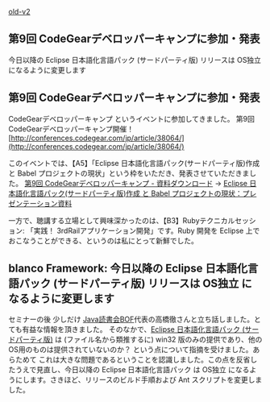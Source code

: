 [old-v2](ig080613-orig.html)

## 第9回 CodeGearデベロッパーキャンプに参加・発表

今日以降の Eclipse 日本語化言語パック (サードパーティ版) リリースは OS独立 になるように変更します






## 第9回 CodeGearデベロッパーキャンプに参加・発表


CodeGearデベロッパーキャンプ というイベントに参加してきました。
第9回 CodeGearデベロッパーキャンプ開催！
  [http://conferences.codegear.com/jp/article/38064/](http://conferences.codegear.com/jp/article/38064/)


このイベントでは、【A5】「Eclipse 日本語化言語パック(サードパーティ版)作成 と Babel プロジェクトの現状」という枠をいただき、発表させていただきました。
[第9回 CodeGearデベロッパーキャンプ - 資料ダウンロード](http://conferences.codegear.com/jp/article/38299)
  → [Eclipse 日本語化言語パック(サードパーティ版)作成 と Babel プロジェクトの現状：プレゼンテーション資料](ftp://bekins.borland.com/groups/jp/events/devcamp/09/a5.pdf)
  


一方で、聴講する立場として興味深かったのは、【B3】Rubyテクニカルセッション: 「実践！ 3rdRailアプリケーション開発」です。Ruby
開発を Eclipse 上でおこなうことができる、というのは私にとって新鮮でした。

## blanco Framework: 今日以降の Eclipse 日本語化言語パック (サードパーティ版) リリースは OS独立 になるように変更します


セミナーの後 少しだけ [Java読書会BOF](http://www.javareading.com/bof/)代表の高橋徹さんと立ち話しました。とても有益な情報を頂きました。
そのなかで、[Eclipse 日本語化言語パック (サードパーティ版)](http://www.igapyon.jp/blanco/nlpack/eclipse/) は (ファイル名から類推するに) win32 版のみの提供であり、他のOS用のものは提供されていないのか？ という点について指摘を受けました。あらためて
これは大きな問題であるということを認識しました。この点を反省したうえで見直し、今日以降の Eclipse 日本語化言語パック は OS独立 になるようにします。さきほど、リリースのビルド手順および
Ant スクリプトを変更しました。